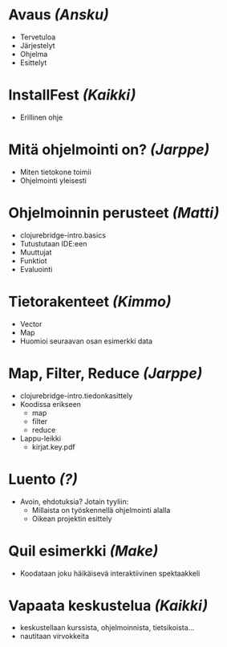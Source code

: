 # Avaus _(Ansku)_
 
- Tervetuloa
- Järjestelyt
- Ohjelma
- Esittelyt

# InstallFest _(Kaikki)_
 
- Erillinen ohje

# Mitä ohjelmointi on? _(Jarppe)_
  
- Miten tietokone toimii
- Ohjelmointi yleisesti

# Ohjelmoinnin perusteet _(Matti)_

- clojurebridge-intro.basics
- Tutustutaan IDE:een
- Muuttujat
- Funktiot
- Evaluointi

# Tietorakenteet _(Kimmo)_

- Vector
- Map
- Huomioi seuraavan osan esimerkki data

# Map, Filter, Reduce _(Jarppe)_

- clojurebridge-intro.tiedonkasittely
- Koodissa erikseen
  - map
  - filter
  - reduce
- Lappu-leikki
  - kirjat.key.pdf

# Luento _(?)_

- Avoin, ehdotuksia? Jotain tyyliin:
  - Millaista on työskennellä ohjelmointi alalla
  - Oikean projektin esittely

# Quil esimerkki _(Make)_

- Koodataan joku häikäisevä interaktiivinen spektaakkeli

# Vapaata keskustelua _(Kaikki)_

- keskustellaan kurssista, ohjelmoinnista, tietsikoista...
- nautitaan virvokkeita
